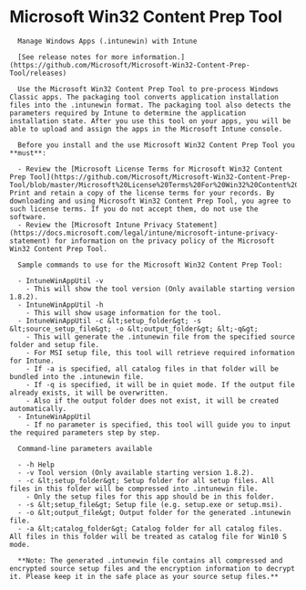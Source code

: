 # Microsoft Win32 Content Prep Tool

      Manage Windows Apps (.intunewin) with Intune

      [See release notes for more information.](https://github.com/Microsoft/Microsoft-Win32-Content-Prep-Tool/releases)

      Use the Microsoft Win32 Content Prep Tool to pre-process Windows Classic apps. The packaging tool converts application installation files into the .intunewin format. The packaging tool also detects the parameters required by Intune to determine the application installation state. After you use this tool on your apps, you will be able to upload and assign the apps in the Microsoft Intune console.

      Before you install and the use Microsoft Win32 Content Prep Tool you **must**:

      - Review the [Microsoft License Terms for Microsoft Win32 Content Prep Tool](https://github.com/Microsoft/Microsoft-Win32-Content-Prep-Tool/blob/master/Microsoft%20License%20Terms%20For%20Win32%20Content%20Prep%20Tool.pdf). Print and retain a copy of the license terms for your records. By downloading and using Microsoft Win32 Content Prep Tool, you agree to such license terms. If you do not accept them, do not use the software.
      - Review the [Microsoft Intune Privacy Statement](https://docs.microsoft.com/legal/intune/microsoft-intune-privacy-statement) for information on the privacy policy of the Microsoft Win32 Content Prep Tool.

      Sample commands to use for the Microsoft Win32 Content Prep Tool:

      - IntuneWinAppUtil -v
        - This will show the tool version (Only available starting version 1.8.2).
      - IntuneWinAppUtil -h
        - This will show usage information for the tool.
      - IntuneWinAppUtil -c &lt;setup_folder&gt; -s &lt;source_setup_file&gt; -o &lt;output_folder&gt; &lt;-q&gt;
        - This will generate the .intunewin file from the specified source folder and setup file.
        - For MSI setup file, this tool will retrieve required information for Intune.
        - If -a is specified, all catalog files in that folder will be bundled into the .intunewin file.
        - If -q is specified, it will be in quiet mode. If the output file already exists, it will be overwritten.
        - Also if the output folder does not exist, it will be created automatically.
      - IntuneWinAppUtil
        - If no parameter is specified, this tool will guide you to input the required parameters step by step.

      Command-line parameters available

      - -h Help
      - -v Tool version (Only available starting version 1.8.2).
      - -c &lt;setup_folder&gt; Setup folder for all setup files. All files in this folder will be compressed into .intunewin file.
        - Only the setup files for this app should be in this folder.
      - -s &lt;setup_file&gt; Setup file (e.g. setup.exe or setup.msi).
      - -o &lt;output_file&gt; Output folder for the generated .intunewin file.
      - -a &lt;catalog_folder&gt; Catalog folder for all catalog files. All files in this folder will be treated as catalog file for Win10 S mode.

      **Note: The generated .intunewin file contains all compressed and encrypted source setup files and the encryption information to decrypt it. Please keep it in the safe place as your source setup files.**
